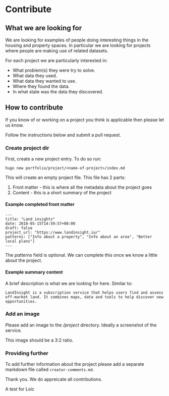 # Contribute

## What we are looking for

We are looking for examples of people doing interesting things in the housing and property spaces. In particular we are looking for projects where people are making use of related datasets.

For each project we are particularly interested in:

* What problem(s) they were try to solve.
* What data they used.
* What data they wanted to use.
* Where they found the data.
* In what state was the data they discovered.

## How to contribute

If you know of or working on a project you think is applicable then please let us know.

Follow the instructions below and submit a pull request.

### Create project dir

First, create a new project entry. To do so run:
```
hugo new portfolio/project/<name-of-project>/index.md
```

This will create an empty project file. This file has 2 parts:

1. Front matter - this is where all the metadata about the project goes
2. Content - this is a short summary of the project

#### Example completed front matter

```
---
title: "Land insights"
date: 2018-05-15T14:59:57+08:00
draft: false
project_url: "https://www.landinsight.io/"
patterns: ["Info about a property", "Info about an area", "Better local plans"]
---
```

The *patterns* field is optional. We can complete this once we know a little about the project.

#### Example summary content

A brief description is what we are looking for here. Similar to:

```
LandInsight is a subscription service that helps users find and assess off-market land. It combines maps, data and tools to help discover new opportunities.
```

### Add an image

Please add an image to the */project* directory. Ideally a screenshot of the service.

This image should be a 3:2 ratio.

### Providing further

To add further information about the project please add a separate markdown file called ```creator-comments.md```.

Thank you. We do appreicate all contributions.

A test for Loic
